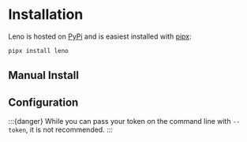 # Installation

Leno is hosted on [PyPi](https://pypi.org) and is easiest installed with [pipx](https://pypa.github.io/pipx/):

```sh
pipx install leno
```

## Manual Install

## Configuration

:::{danger}
While you can pass your token on the command line with `--token`, it is not recommended.
:::
